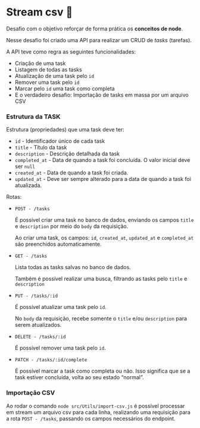 # Stream csv 🚀️

Desafio com o objetivo reforçar de forma prática os **conceitos de node**.

Nesse desafio foi criado uma API para realizar um CRUD de *tasks* (tarefas).

A API teve como regra as seguintes funcionalidades:

- Criação de uma task
- Listagem de todas as tasks
- Atualização de uma task pelo `id`
- Remover uma task pelo `id`
- Marcar pelo `id` uma task como completa
- E o verdadeiro desafio: Importação de tasks em massa por um arquivo CSV

### Estrutura da TASK

Estrutura (propriedades) que uma task deve ter:

- `id` - Identificador único de cada task
- `title` - Título da task
- `description` - Descrição detalhada da task
- `completed_at` - Data de quando a task foi concluída. O valor inicial deve ser `null`
- `created_at` - Data de quando a task foi criada.
- `updated_at` - Deve ser sempre alterado para a data de quando a task foi atualizada.

Rotas:

- `POST - /tasks`
    
    É possível criar uma task no banco de dados, enviando os campos `title` e `description` por meio do `body` da requisição.
    
    Ao criar uma task, os campos: `id`, `created_at`, `updated_at` e `completed_at` são preenchidos automaticamente.
    
- `GET - /tasks`
    
    Lista todas as tasks salvas no banco de dados.
    
    Também é possível realizar uma busca, filtrando as tasks pelo `title` e `description`
    
- `PUT - /tasks/:id`
    
    É possível atualizar uma task pelo `id`.
    
    No `body` da requisição, recebe somente o `title` e/ou `description` para serem atualizados.
    
- `DELETE - /tasks/:id`
    
    É possível remover uma task pelo `id`.
    
- `PATCH - /tasks/:id/complete`
    
    É possível marcar a task como completa ou não. Isso significa que se a task estiver concluída,  volta ao seu estado “normal”.
    

### Importação CSV

Ao rodar o comando `node src/Utils/import-csv.js`  é possível processar em stream um arquivo  csv para cada linha, realizando uma requisição para a rota `POST - /tasks`, passando os campos necessários do endpoint.